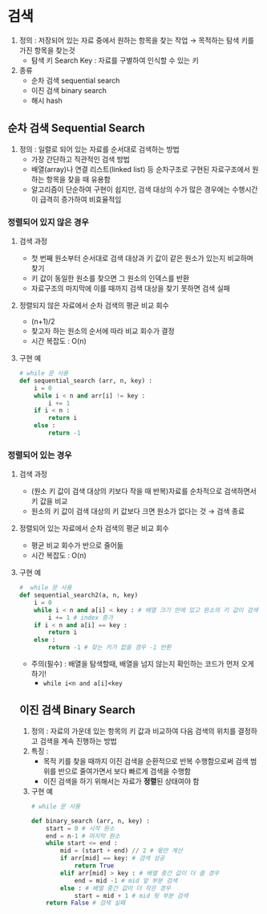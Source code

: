 # 검색

1. 정의 : 저장되어 있는 자료 중에서 원하는 항목을 찾는 작업 → 목적하는 탐색 키를 가진 항목을 찾는것
    - 탐색 키 Search Key : 자료를 구별하여 인식할 수 있는 키
2. 종류
    - 순차 검색 sequential search
    - 이진 검색 binary search
    - 해시 hash

## 순차 검색 Sequential Search

1. 정의 : 일렬로 되어 있는 자료를 순서대로 검색하는 방법
    - 가장 간단하고 직관적인 검색 방법
    - 배열(array)나 연결 리스트(linked list) 등 순차구조로 구현된 자료구조에서 원하는 항목을 찾을 때 유용함
    - 알고리즘이 단순하여 구현이 쉽지만, 검색 대상의 수가 많은 경우에는 수행시간이 급격히 증가하여 비효율적임

### 정렬되어 있지 않은 경우

1. 검색 과정
    - 첫 번째 원소부터 순서대로 검색 대상과 키 값이 같은 원소가 있는지 비교하며 찾기
    - 키 값이 동일한 원소를 찾으면 그 원소의 인덱스를 반환
    - 자료구조의 마지막에 이를 때까지 검색 대상을 찾기 못하면 검색 실패
2. 정렬되지 않은 자료에서 순차 검색의 평균 비교 회수
    - (n+1)/2
    - 찾고자 하는 원소의 순서에 따라 비교 회수가 결정
    - 시간 복잡도 : O(n)
3. 구현 예
    
    ```python
    # while 문 사용
    def sequential_search (arr, n, key) :
        i = 0
        while i < n and arr[i] != key :
            i += 1
        if i < n :
            return i
        else :
            return -1
    ```
    

### 정렬되어 있는 경우

1. 검색 과정
    - (원소 키 값이 검색 대상의 키보다 작을 때 반복)자료를 순차적으로 검색하면서 키 값을 비교
    - 원소의 키 값이 검색 대상의 키 값보다 크면 원소가 없다는 것 → 검색 종료
2. 정렬되어 있는 자료에서 순차 검색의 평균 비교 회수
    - 평균 비교 회수가 반으로 줄어듦
    - 시간 복잡도 : O(n)
3. 구현 예
    
    ```python
    #  while 문 사용
    def sequential_search2(a, n, key)
    	i = 0
    	while i < n and a[i] < key : # 배열 크기 안에 있고 원소의 키 값이 검색 대상의 키보다 작을 떄
    		i += 1 # index 증가
    	if i < n and a[i] == key :
    		return i
    	else :
    		return -1 # 찾는 키가 없을 경우 -1 반환
    ```
    
    - 주의(필수) : 배열을 탐색할때, 배열을 넘지 않는지 확인하는 코드가 먼저 오게 하기!
        - `while i<n and a[i]<key`
    
    ## 이진 검색 Binary Search
    
    1. 정의 : 자료의 가운데 있는 항목의 키 값과 비교하여 다음 검색의 위치를 결정하고 검색을 계속 진행하는 방법
    2. 특징 : 
        - 목적 키를 찾을 때까지 이진 검색을 순환적으로 반복 수행함으로써 검색 범위를 반으로 줄여가면서 보다 빠르게 검색을 수행함
        - 이진 검색을 하기 위해서는 자료가 **정렬**된 상태여야 함
    3. 구현 예
        ```python
        # while 문 사용

        def binary_search (arr, n, key) :
            start = 0 # 시작 원소
            end = n-1 # 마지막 원소
            while start <= end :
                mid = (start + end) // 2 # 몫만 계산
                if arr[mid] == key: # 검색 성공
                    return True
                elif arr[mid] > key : # 배열 중간 값이 더 클 경우
                    end = mid -1 # mid 앞 부분 검색
                else : # 배열 중간 값이 더 작은 경우
                    start = mid + 1 # mid 뒷 부분 검색
            return False # 검색 실패
        ```

